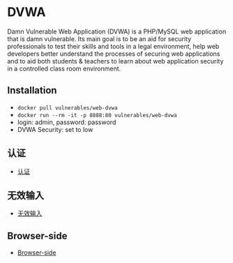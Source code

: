 # DVWA

Damn Vulnerable Web Application (DVWA) is a PHP/MySQL web application that is damn vulnerable. Its main goal is to be an aid for security professionals to test their skills and tools in a legal environment, help web developers better understand the processes of securing web applications and to aid both students & teachers to learn about web application security in a controlled class room environment.

## Installation
- `docker pull vulnerables/web-dvwa`
- `docker run --rm -it -p 8888:80 vulnerables/web-dvwa`
- login: admin, password: password
- DVWA Security: set to low

## 认证

- [认证](authentication.md)

## 无效输入

- [无效输入](invalide-input)

## Browser-side

- [Browser-side](browser-side.md)

